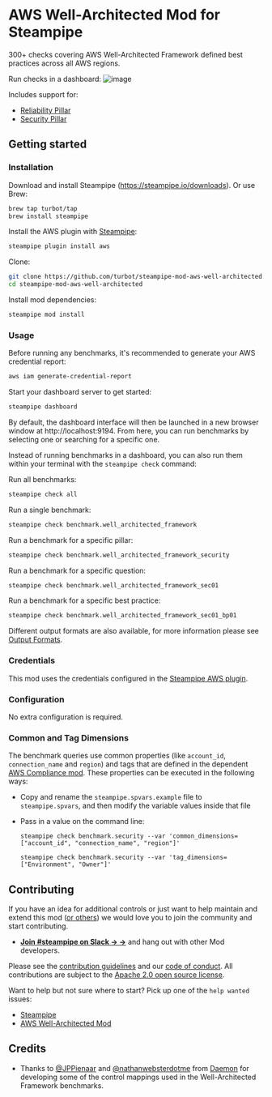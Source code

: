 # AWS Well-Architected Mod for Steampipe

300+ checks covering AWS Well-Architected Framework defined best practices across all AWS regions.

Run checks in a dashboard:
![image](https://raw.githubusercontent.com/turbot/steampipe-mod-aws-well-architected/main/docs/aws_well_architected_security_dashboard.png)

Includes support for:
* [Reliability Pillar](https://hub.steampipe.io/mods/turbot/aws_well_architected/controls/benchmark.reliability)
* [Security Pillar](https://hub.steampipe.io/mods/turbot/aws_well_architected/controls/benchmark.security)

## Getting started

### Installation

Download and install Steampipe (https://steampipe.io/downloads). Or use Brew:

```sh
brew tap turbot/tap
brew install steampipe
```

Install the AWS plugin with [Steampipe](https://steampipe.io):

```sh
steampipe plugin install aws
```

Clone:

```sh
git clone https://github.com/turbot/steampipe-mod-aws-well-architected.git
cd steampipe-mod-aws-well-architected
```

Install mod dependencies:

```sh
steampipe mod install
```

### Usage

Before running any benchmarks, it's recommended to generate your AWS credential report:

```sh
aws iam generate-credential-report
```

Start your dashboard server to get started:

```sh
steampipe dashboard
```

By default, the dashboard interface will then be launched in a new browser
window at http://localhost:9194. From here, you can run benchmarks by
selecting one or searching for a specific one.

Instead of running benchmarks in a dashboard, you can also run them within your
terminal with the `steampipe check` command:

Run all benchmarks:

```sh
steampipe check all
```

Run a single benchmark:

```sh
steampipe check benchmark.well_architected_framework
```

Run a benchmark for a specific pillar:

```sh
steampipe check benchmark.well_architected_framework_security
```

Run a benchmark for a specific question:

```sh
steampipe check benchmark.well_architected_framework_sec01
```

Run a benchmark for a specific best practice:

```sh
steampipe check benchmark.well_architected_framework_sec01_bp01
```

Different output formats are also available, for more information please see
[Output Formats](https://steampipe.io/docs/reference/cli/check#output-formats).

### Credentials

This mod uses the credentials configured in the [Steampipe AWS plugin](https://hub.steampipe.io/plugins/turbot/aws).

### Configuration

No extra configuration is required.

### Common and Tag Dimensions

The benchmark queries use common properties (like `account_id`, `connection_name` and `region`) and tags that are defined in the dependent [AWS Compliance mod](https://github.com/turbot/steampipe-mod-aws-compliance). These properties can be executed in the following ways:

- Copy and rename the `steampipe.spvars.example` file to `steampipe.spvars`, and then modify the variable values inside that file

- Pass in a value on the command line:

  ```shell
  steampipe check benchmark.security --var 'common_dimensions=["account_id", "connection_name", "region"]'
  ```

  ```shell
  steampipe check benchmark.security --var 'tag_dimensions=["Environment", "Owner"]'
  ```

## Contributing

If you have an idea for additional controls or just want to help maintain and extend this mod ([or others](https://github.com/topics/steampipe-mod)) we would love you to join the community and start contributing.

- **[Join #steampipe on Slack → →](https://turbot.com/community/join)** and hang out with other Mod developers.

Please see the [contribution guidelines](https://github.com/turbot/steampipe/blob/main/CONTRIBUTING.md) and our [code of conduct](https://github.com/turbot/steampipe/blob/main/CODE_OF_CONDUCT.md). All contributions are subject to the [Apache 2.0 open source license](https://github.com/turbot/steampipe-mod-aws-well-architected/blob/main/LICENSE).

Want to help but not sure where to start? Pick up one of the `help wanted` issues:

- [Steampipe](https://github.com/turbot/steampipe/labels/help%20wanted)
- [AWS Well-Architected Mod](https://github.com/turbot/steampipe-mod-aws-well-architected/labels/help%20wanted)

## Credits

- Thanks to [@JPPienaar](https://github.com/JPPienaar) and [@nathanwebsterdotme](https://github.com/nathanwebsterdotme) from [Daemon](https://github.com/Daemon-Solutions) for developing some of the control mappings used in the Well-Architected Framework benchmarks.
